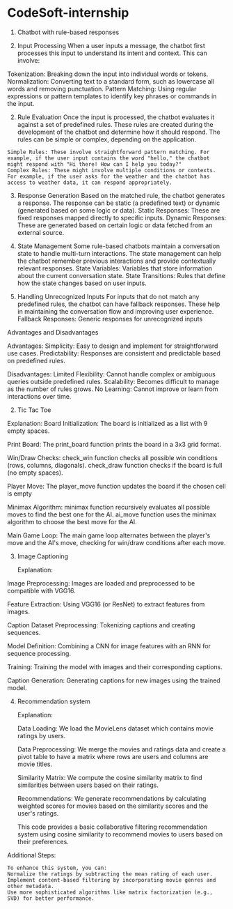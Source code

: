 # CodeSoft-internship
1. Chatbot with rule-based responses
   
  1. Input Processing
  When a user inputs a message, the chatbot first processes this input to understand its intent and context. This can involve:

  Tokenization: Breaking down the input into individual words or tokens.
  Normalization: Converting text to a standard form, such as lowercase all words and removing punctuation.
  Pattern Matching: Using regular expressions or pattern templates to identify key phrases or commands in the input.
  
  2. Rule Evaluation
  Once the input is processed, the chatbot evaluates it against a set of predefined rules. These rules are created during the development of the chatbot and determine how it should respond. The rules can be simple or complex, depending on the application.

    Simple Rules: These involve straightforward pattern matching. For example, if the user input contains the word "hello," the chatbot might respond with "Hi there! How can I help you today?"
    Complex Rules: These might involve multiple conditions or contexts. For example, if the user asks for the weather and the chatbot has access to weather data, it can respond appropriately.
  3. Response Generation
    Based on the matched rule, the chatbot generates a response. The response can be static (a predefined text) or dynamic (generated based on some logic or data).
    Static Responses: These are fixed responses mapped directly to specific inputs.
    Dynamic Responses: These are generated based on certain logic or data fetched from an external source.

  4. State Management
      Some rule-based chatbots maintain a conversation state to handle multi-turn interactions. The state management can help the chatbot remember previous interactions and provide contextually relevant responses.
      State Variables: Variables that store information about the current conversation state.
      State Transitions: Rules that define how the state changes based on user inputs.
     
  6. Handling Unrecognized Inputs
      For inputs that do not match any predefined rules, the chatbot can have fallback responses. These help in maintaining the conversation flow and improving user experience.
           Fallback Responses: Generic responses for unrecognized inputs

Advantages and Disadvantages

Advantages:
Simplicity: Easy to design and implement for straightforward use cases.
Predictability: Responses are consistent and predictable based on predefined rules.

Disadvantages:
Limited Flexibility: Cannot handle complex or ambiguous queries outside predefined rules.
Scalability: Becomes difficult to manage as the number of rules grows.
No Learning: Cannot improve or learn from interactions over time.



2. Tic Tac Toe

Explanation:
Board Initialization:
The board is initialized as a list with 9 empty spaces.

Print Board:
The print_board function prints the board in a 3x3 grid format.

Win/Draw Checks:
check_win function checks all possible win conditions (rows, columns, diagonals).
check_draw function checks if the board is full (no empty spaces).

Player Move:
The player_move function updates the board if the chosen cell is empty

Minimax Algorithm:
minimax function recursively evaluates all possible moves to find the best one for the AI.
ai_move function uses the minimax algorithm to choose the best move for the AI.

Main Game Loop:
The main game loop alternates between the player's move and the AI's move, checking for win/draw conditions after each move.



3. Image Captioning

   Explanation:
   
Image Preprocessing: Images are loaded and preprocessed to be compatible with VGG16.

Feature Extraction: Using VGG16 (or ResNet) to extract features from images.

Caption Dataset Preprocessing: Tokenizing captions and creating sequences.

Model Definition: Combining a CNN for image features with an RNN for sequence processing.

Training: Training the model with images and their corresponding captions.

Caption Generation: Generating captions for new images using the trained model.



4. Recommendation system

   Explanation:
   
      Data Loading: We load the MovieLens dataset which contains movie ratings by users.
   
      Data Preprocessing: We merge the movies and ratings data and create a pivot table to have a matrix where rows are users and columns are movie titles.
   
      Similarity Matrix: We compute the cosine similarity matrix to find similarities between users based on their ratings.
   
      Recommendations: We generate recommendations by calculating weighted scores for movies based on the similarity scores and the user's ratings.
   
      This code provides a basic collaborative filtering recommendation system using cosine similarity to recommend movies to users based on their preferences.

  Additional Steps:
  
    To enhance this system, you can:
    Normalize the ratings by subtracting the mean rating of each user.
    Implement content-based filtering by incorporating movie genres and other metadata.
    Use more sophisticated algorithms like matrix factorization (e.g., SVD) for better performance.

